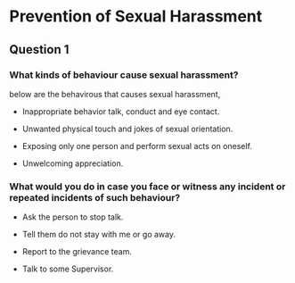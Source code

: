 # **Prevention of Sexual Harassment**

## Question 1

### What kinds of behaviour cause sexual harassment?

below are the behavirous that causes sexual harassment,

- Inappropriate behavior talk, conduct and eye contact.

- Unwanted physical touch and jokes of sexual orientation.

- Exposing only one person and perform sexual acts on oneself.

- Unwelcoming appreciation.

### What would you do in case you face or witness any incident or repeated incidents of such behaviour?

- Ask the person to stop talk.

- Tell them do not stay with me or go away.

- Report to the grievance team.

- Talk to some Supervisor.
